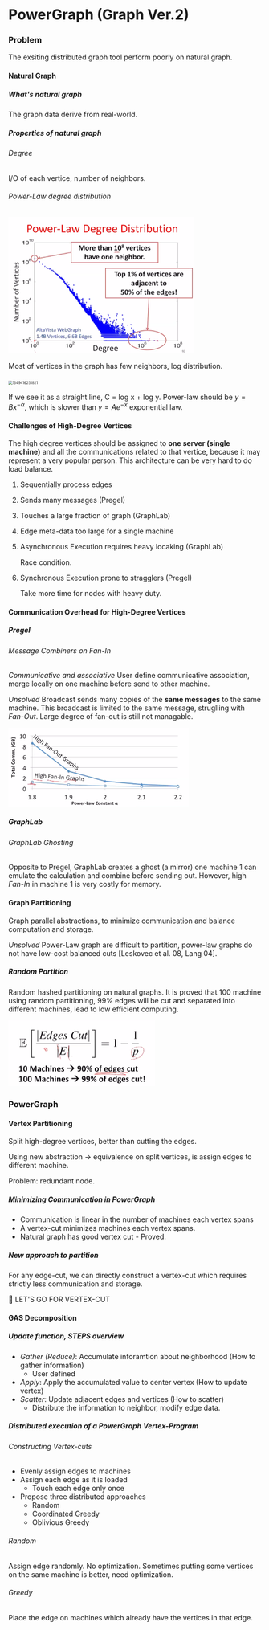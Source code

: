 # PowerGraph (Graph Ver.2)

### Problem

The exsiting distributed graph tool perform poorly on natural graph.

#### Natural Graph

##### What's natural graph

The graph data derive from real-world.

##### Properties of natural graph

###### Degree

I/O of each vertice, number of neighbors.

###### Power-Law degree distribution

<img src="./pics/1649416170077.png" alt="1649416170077" style="zoom: 50%;" />

Most of vertices in the graph has few neighbors, log distribution.

<img src="D:\document\CUHK\programming big data\Big-Data-Platform-Programming\pics\1649416251821.png" alt="1649416251821" style="zoom: 50%;" />

If we see it as a straight line, C = log x + log y. Power-law should be  $y = Bx^{-\alpha}$, which is slower than $y=Ae^{-x}$ exponential law.

#### Challenges of High-Degree Vertices

The high degree vertices should be assigned to **one server (single machine)** and all the communications related to that vertice, because it may represent a very popular person. This architecture can be very hard to do load balance.

1. Sequentially process edges

2. Sends many messages (Pregel)

3. Touches a large fraction of graph (GraphLab)

4. Edge meta-data too large for a single machine

5. Asynchronous Execution requires heavy locaking (GraphLab)

   Race condition.

6. Synchronous Execution prone to stragglers (Pregel)

   Take more time for nodes with heavy duty.

#### Communication Overhead for High-Degree Vertices

##### Pregel

###### Message Combiners on Fan-In

*Communicative and associative* User define communicative association, merge locally on one machine before send to other machine.

*Unsolved* Broadcast sends many copies of the **same messages** to the same machine. This broadcast is limited to the same message, struglling with *Fan-Out*. Large degree of fan-out is still not managable.

<img src="/pics/1649417436104.png" alt="1649417436104" style="zoom:50%;" />

##### GraphLab

###### GraphLab Ghosting

Opposite to Pregel, GraphLab creates a ghost (a mirror) one machine 1 can emulate the calculation and combine before sending out. However, high *Fan-In* in machine 1 is very costly for memory.

#### Graph Partitioning

Graph parallel abstractions, to minimize communication and balance computation and storage.

*Unsolved* Power-Law graph are difficult to partition, power-law graphs do not have low-cost balanced cuts [Leskovec et al. 08, Lang 04].

##### Random Partition

Random hashed partitioning on natural graphs. It is proved that 100 machine using random partitioning, 99% edges will be cut and separated into different machines, lead to low efficient computing.

<img src="./pics/1649418103271.png" alt="1649418103271" style="zoom:50%;" />

### PowerGraph

#### Vertex Partitioning

Split high-degree vertices, better than cutting the edges.

Using new abstraction -> equivalence on split vertices, is assign edges to different machine.

Problem: redundant node.

##### Minimizing Communication in PowerGraph

- Communication is linear in the number of machines each vertex spans
- A vertex-cut minimizes machines each vertex spans. 
- Natural graph has good vertex cut - Proved.

##### New approach to partition

For any edge-cut, we can directly construct a vertex-cut which requires strictly less communication and storage.

:rocket: LET'S GO FOR VERTEX-CUT

#### GAS Decomposition

##### Update function, STEPS overview

- *Gather (Reduce)*:  Accumulate inforamtion about neighborhood (How to gather information)
  - User defined
- *Apply*: Apply the accumulated value to center vertex (How to update vertex)
- *Scatter*: Update adjacent edges and vertices (How to scatter)
  - Distribute the information to neighbor, modify edge data.

##### Distributed execution of a PowerGraph Vertex-Program

###### Constructing Vertex-cuts

- Evenly assign edges to machines
- Assign each edge as it is loaded
  - Touch each edge only once
- Propose three distributed approaches
  - Random
  - Coordinated Greedy
  - Oblivious Greedy

###### Random

Assign edge randomly. No optimization. Sometimes putting some vertices on the same machine is better, need optimization.

###### Greedy

Place the edge on machines which already have the vertices in that edge.